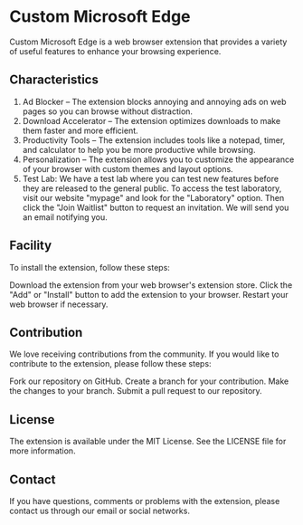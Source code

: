 # Custom Microsoft Edge

Custom Microsoft Edge is a web browser extension that provides a variety of useful features to enhance your browsing experience.

## Characteristics

1. Ad Blocker – The extension blocks annoying and annoying ads on web pages so you can browse without distraction.
2. Download Accelerator – The extension optimizes downloads to make them faster and more efficient.
3. Productivity Tools – The extension includes tools like a notepad, timer, and calculator to help you be more productive while browsing.
4. Personalization – The extension allows you to customize the appearance of your browser with custom themes and layout options.
5. Test Lab: We have a test lab where you can test new features before they are released to the general public. To access the test laboratory, visit our website "mypage" and look for the "Laboratory" option. Then click the "Join Waitlist" button to request an invitation. We will send you an email notifying you.

## Facility

To install the extension, follow these steps:

Download the extension from your web browser's extension store.
Click the "Add" or "Install" button to add the extension to your browser.
Restart your web browser if necessary.

## Contribution

We love receiving contributions from the community. If you would like to contribute to the extension, please follow these steps:

Fork our repository on GitHub.
Create a branch for your contribution.
Make the changes to your branch.
Submit a pull request to our repository.

## License

The extension is available under the MIT License. See the LICENSE file for more information.

## Contact

If you have questions, comments or problems with the extension, please contact us through our email or social networks.
